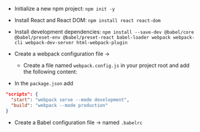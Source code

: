 - Initialize a new npm project: `npm init -y`
- Install React and React DOM: `npm install react react-dom`
- Install development dependencies: `npm install --save-dev @babel/core @babel/preset-env @babel/preset-react babel-loader webpack webpack-cli webpack-dev-server html-webpack-plugin`
- Create a webpack configuration file ->

  - Create a file named `webpack.config.js` in your project root and add the following content:

- In the `package.json` add

```json
"scripts": {
  "start": "webpack serve --mode development",
  "build": "webpack --mode production"
}
```

- Create a Babel configuration file -> named `.babelrc`
